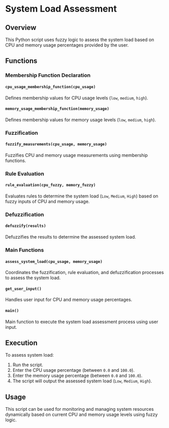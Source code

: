 # System Load Assessment

## Overview

This Python script uses fuzzy logic to assess the system load based on CPU and memory usage percentages provided by the user.

## Functions

### Membership Function Declaration

#### `cpu_usage_membership_function(cpu_usage)`

Defines membership values for CPU usage levels (`low`, `medium`, `high`).

#### `memory_usage_membership_function(memory_usage)`

Defines membership values for memory usage levels (`low`, `medium`, `high`).

### Fuzzification

#### `fuzzify_measurements(cpu_usage, memory_usage)`

Fuzzifies CPU and memory usage measurements using membership functions.

### Rule Evaluation

#### `rule_evaluation(cpu_fuzzy, memory_fuzzy)`

Evaluates rules to determine the system load (`Low`, `Medium`, `High`) based on fuzzy inputs of CPU and memory usage.

### Defuzzification

#### `defuzzify(results)`

Defuzzifies the results to determine the assessed system load.

### Main Functions

#### `assess_system_load(cpu_usage, memory_usage)`

Coordinates the fuzzification, rule evaluation, and defuzzification processes to assess the system load.

#### `get_user_input()`

Handles user input for CPU and memory usage percentages.

#### `main()`

Main function to execute the system load assessment process using user input.

## Execution

To assess system load:
1. Run the script.
2. Enter the CPU usage percentage (between `0.0` and `100.0`).
3. Enter the memory usage percentage (between `0.0` and `100.0`).
4. The script will output the assessed system load (`Low`, `Medium`, `High`).

## Usage

This script can be used for monitoring and managing system resources dynamically based on current CPU and memory usage levels using fuzzy logic.

